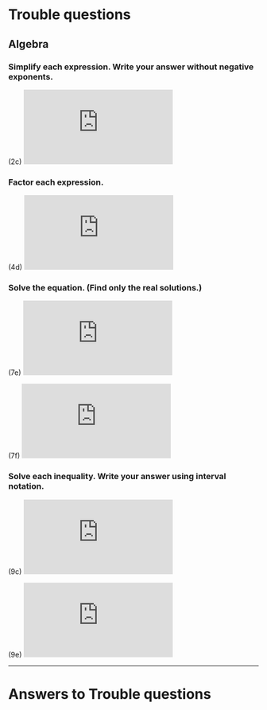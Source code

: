 # Trouble questions
## Algebra

### Simplify each expression. Write your answer without negative exponents.
(2c) ![(\frac{3x^{\frac{3}{2}}y^3}{x^2y^{-\frac{1}{2}}})^{-2}](https://latex.codecogs.com/gif.latex?%28%5Cfrac%7B3x%5E%7B%5Cfrac%7B3%7D%7B2%7D%7Dy%5E3%7D%7Bx%5E2y%5E%7B-%5Cfrac%7B1%7D%7B2%7D%7D%7D%29%5E%7B-2%7D)

### Factor each expression.
(4d) ![x^4+27x](https://latex.codecogs.com/gif.latex?x%5E4&plus;27x)

### Solve the equation. (Find only the real solutions.)
(7e) ![x^4-3x^2+2=0](https://latex.codecogs.com/gif.latex?x%5E4-3x%5E2&plus;2%3D0)

(7f) ![3|x-4|=10](https://latex.codecogs.com/gif.latex?3%7Cx-4%7C%3D10)

### Solve each inequality. Write your answer using interval notation.
(9c) ![0<x(x-1)(x+2)](https://latex.codecogs.com/gif.latex?x%28x-1%29%28x&plus;2%29%3E0)

(9e) ![\frac{2x-3}{x+1}\leq1](https://latex.codecogs.com/gif.latex?%5Cfrac%7B2x-3%7D%7Bx&plus;1%7D%5Cleq1)

---

# Answers to Trouble questions


<!---

### TODO
<ol type="a">
  <li><img title="" src=""/></li><br>
  <li><img title="" src=""/></li>
</ol>

<li></li><br>

<li><img title="" src=""/></li><br>

%7B%5Ccolor%7Bred%7D%28Incorrect%29%7D

{\color{red}Incorrect}

 ![]()

--->
